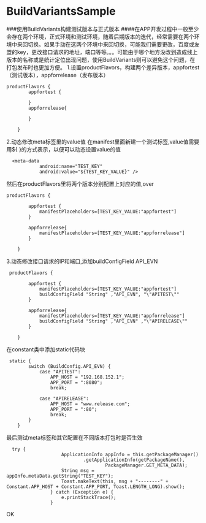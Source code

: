 # BuildVariantsSample
###使用BuildVariants构建测试版本与正式版本
####在APP开发过程中一般至少会存在两个环境，正式环境和测试环境，随着后期版本的迭代，经常需要在两个环境中来回切换。如果手动在这两个环境中来回切换，可能我们需要更改，百度或友盟的key，更改接口请求的地址，端口等等。。。可能由于哪个地方没改到造成线上版本的名称或是统计定位出现问题，使用BuildVariants则可以避免这个问题，在打包发布时也更加方便。
1.设置productFlavors，构建两个差异版本，appfortest（测试版本），appforrelease（发布版本）
```
productFlavors {
        appfortest {

        }
        appforrelease{

        }

    }
```

2.动态修改meta标签里的value值
在manifest里面新建一个测试标签,value值需要用${ }的方式表示，以便可以动态设置value的值
```
  <meta-data
            android:name="TEST_KEY"
            android:value="${TEST_KEY_VALUE}" />
```
然后在productFlavors里将两个版本分别配置上对应的值,over
```
productFlavors {

        appfortest {
            manifestPlaceholders=[TEST_KEY_VALUE:"appfortest"]
        }

        appforrelease{
            manifestPlaceholders=[TEST_KEY_VALUE:"appforrelease"]
        }

    }
```

3.动态修改接口请求的IP和端口,添加buildConfigField API_EVN
```
 productFlavors {

        appfortest {
            manifestPlaceholders=[TEST_KEY_VALUE:"appfortest"]
            buildConfigField "String" ,"API_EVN", "\"APITEST\""
        }

        appforrelease{
            manifestPlaceholders=[TEST_KEY_VALUE:"appforrelease"]
            buildConfigField "String" ,"API_EVN" ,"\"APIRELEASE\""
        }

    }
```
在constant类中添加static代码块
```
 static {
        switch (BuildConfig.API_EVN) {
            case "APITEST":
                APP_HOST = "192.168.152.1";
                APP_PORT = ":8080";
                break;

            case "APIRELEASE":
                APP_HOST = "www.release.com";
                APP_PORT = ":80";
                break;
        }
    }
```
最后测试meta标签和其它配置在不同版本打包时是否生效
```
  try {
                    ApplicationInfo appInfo = this.getPackageManager()
                            .getApplicationInfo(getPackageName(),
                                    PackageManager.GET_META_DATA);
                    String msg = appInfo.metaData.getString("TEST_KEY");
                    Toast.makeText(this, msg + "--------" + Constant.APP_HOST + Constant.APP_PORT, Toast.LENGTH_LONG).show();
                } catch (Exception e) {
                    e.printStackTrace();
                }
```
OK